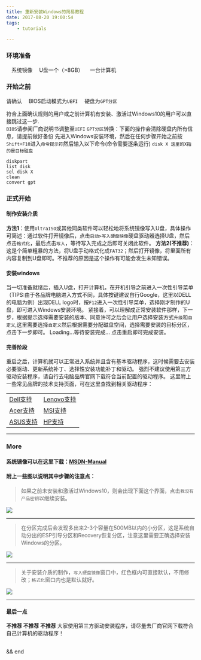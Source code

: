 ```yaml
---
title: 重新安装Windows的简易教程
date: 2017-08-20 19:00:54
tags:
    - tutorials

---
```


### 环境准备

&ensp;&ensp;<i class="fa fa-check-square-o"></i>系统镜像
&ensp;&ensp;<i class="fa fa-check-square-o"></i>U盘一个（>8GB）
&ensp;&ensp;<i class="fa fa-check-square-o"></i>一台计算机


### 开始之前
请确认
&ensp;&ensp;<i class="fa fa-dot-circle-o" aria-hidden="true"></i>BIOS启动模式为`UEFI`
&ensp;&ensp;<i class="fa fa-dot-circle-o" aria-hidden="true"></i>硬盘为`GPT分区`

 <i class="fa fa-exclamation-circle"></i>符合上面确认规则的用户或之前计算机有安装、激活过Windows10的用户可以直接跳过这一步.<br>
`BIOS`请参阅厂商说明书调整至`UEFI`
`GPT分区`转换：<i class="fa fa-exclamation-triangle" aria-hidden="true"></i>下面的操作会清除硬盘内所有信息，请提前做好备份
先进入Windows安装环境，然后在任何步骤开始之前按`Shift+F10`进入`命令提示符`然后输入以下命令(命令需要逐条运行)
<i class="fa fa-question-circle" aria-hidden="true"></i>`disk X 这里的X指的是目标磁盘`
```CMD
diskpart
list disk
sel disk X
clean
convert gpt
```

### 正式开始
#### 制作安装介质
**方法1**：使用`UltraISO`或其他同类软件可以轻松地将系统镜像写入U盘，具体操作可简述：通过软件打开镜像后，点击`启动>写入硬盘映像`硬盘驱动器选择U盘，然后点击`格式化`，最后点击`写入`，等待写入完成之后即可关闭此软件。
**方法2(不推荐)**：这是个简单粗暴的方法，将U盘手动格式化成`FAT32`；然后打开镜像，将里面所有内容复制到U盘即可。不推荐的原因是这个操作有可能会发生未知错误。

#### 安装windows
当一切准备就绪后，插入U盘，打开计算机，在开机引导之前进入一次性引导菜单（TIPS:由于各品牌电脑进入方式不同，具体按键建议自行Google，这里以DELL的电脑为例）出现DELL logo时，按`F12`进入一次性引导菜单，选择刚才制作的U盘，即可进入Windows安装环境。
紧接着，可以理解成正常安装软件那样，下一步，根据提示选择需要安装的版本、同意许可之后会让用户选择安装方式`升级`和`自定义`,这里需要选择`自定义`然后根据需要分配磁盘空间，选择需要安装的目标分区，点击下一步即可。
<i class="fa fa-refresh fa-spin fa-fw"></i><span class="sr-only">Loading...</span>等待安装完成...
点击重启即可完成安装。

#### 完善阶段
重启之后，计算机就可以正常进入系统并且含有基本驱动程序，这时候需要去安装必要驱动、更新系统补丁、选择性安装功能补丁和驱动。
强烈不建议使用第三方驱动安装程序，请自行去电脑品牌官网下载符合当前配置的驱动程序。
这里附上一些常见品牌的技术支持页面，可在这里查找到相关驱动程序：

|      |      |
| :------------- | :------------- |
| [Dell支持](http://www.dell.com/support/home/cn/zh/cndhs1?~ck=mn) | [Lenovo支持](http://support.lenovo.com.cn/lenovo/wsi/index.html) |
| [Acer支持](https://www.acer.com.cn/ac/zh/CN/content/support/) | [MSI支持](https://cn.msi.com/support/) |
| [ASUS支持](https://www.asus.com.cn/support/) | [HP支持](https://support.hp.com/cn-zh) |

---

### More
#### 系统镜像可以在这里下载：[MSDN-Manual](http://tc.gxuann.cn/msdn/index.html)
#### 附上一些图以说明其中步骤的注意点：
>如果之前未安装和激活过Windows10，则会出现下面这个界面，点击`我没有产品密钥`以继续安装。

![](https://i.loli.net/2019/03/27/5c9b3b6823b23.png)

---

>在分区完成后会发现多出来2-3个容量在500MB以内的小分区，这是系统自动分出的ESP引导分区和Recovery恢复分区，注意这里需要正确选择安装Windows的分区。

![](https://i.loli.net/2019/03/27/5c9b3b680ad47.png)

---

>关于安装介质的制作，`写入硬盘镜像`窗口中，红色框内可直接默认，不用修改；`格式化`窗口内也是默认就好。

![](https://i.loli.net/2019/03/27/5c9b3b67d6eb7.png)

---

#### 最后一点
**不推荐 不推荐 不推荐** 大家使用第三方驱动安装程序，请尽量去厂商官网下载符合自己计算机的驱动程序！

<br>
&&
end
